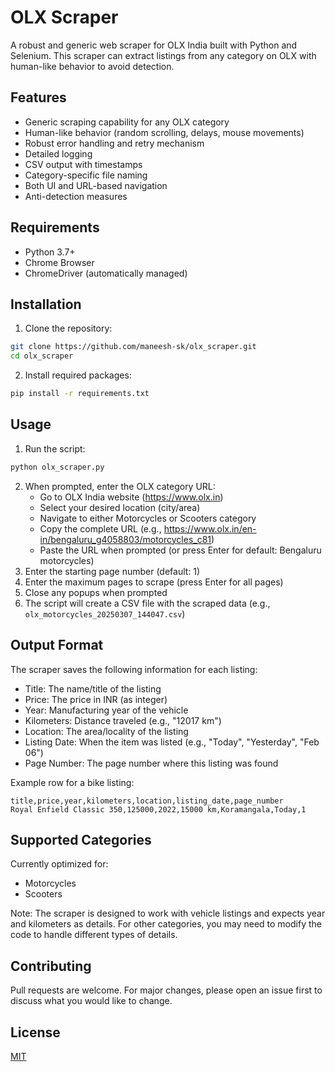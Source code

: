 # OLX Scraper

A robust and generic web scraper for OLX India built with Python and Selenium. This scraper can extract listings from any category on OLX with human-like behavior to avoid detection.

## Features

- Generic scraping capability for any OLX category
- Human-like behavior (random scrolling, delays, mouse movements)
- Robust error handling and retry mechanism
- Detailed logging
- CSV output with timestamps
- Category-specific file naming
- Both UI and URL-based navigation
- Anti-detection measures

## Requirements

- Python 3.7+
- Chrome Browser
- ChromeDriver (automatically managed)

## Installation

1. Clone the repository:
```bash
git clone https://github.com/maneesh-sk/olx_scraper.git
cd olx_scraper
```

2. Install required packages:
```bash
pip install -r requirements.txt
```

## Usage

1. Run the script:
```bash
python olx_scraper.py
```

2. When prompted, enter the OLX category URL:
   - Go to OLX India website (https://www.olx.in)
   - Select your desired location (city/area)
   - Navigate to either Motorcycles or Scooters category
   - Copy the complete URL (e.g., https://www.olx.in/en-in/bengaluru_g4058803/motorcycles_c81)
   - Paste the URL when prompted (or press Enter for default: Bengaluru motorcycles)
3. Enter the starting page number (default: 1)
4. Enter the maximum pages to scrape (press Enter for all pages)
5. Close any popups when prompted
6. The script will create a CSV file with the scraped data (e.g., `olx_motorcycles_20250307_144047.csv`)

## Output Format

The scraper saves the following information for each listing:
- Title: The name/title of the listing
- Price: The price in INR (as integer)
- Year: Manufacturing year of the vehicle
- Kilometers: Distance traveled (e.g., "12017 km")
- Location: The area/locality of the listing
- Listing Date: When the item was listed (e.g., "Today", "Yesterday", "Feb 06")
- Page Number: The page number where this listing was found

Example row for a bike listing:
```csv
title,price,year,kilometers,location,listing_date,page_number
Royal Enfield Classic 350,125000,2022,15000 km,Koramangala,Today,1
```

## Supported Categories
Currently optimized for:
- Motorcycles
- Scooters

Note: The scraper is designed to work with vehicle listings and expects year and kilometers as details. For other categories, you may need to modify the code to handle different types of details.

## Contributing

Pull requests are welcome. For major changes, please open an issue first to discuss what you would like to change.

## License

[MIT](LICENSE) 